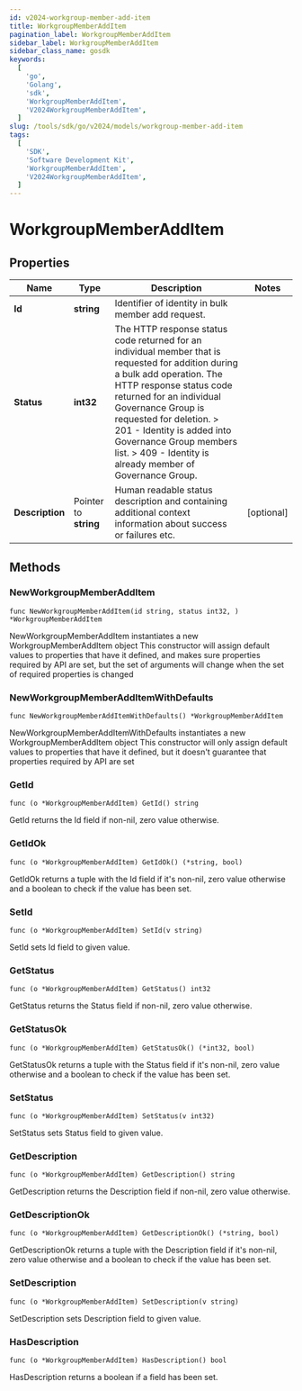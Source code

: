 ```yaml
---
id: v2024-workgroup-member-add-item
title: WorkgroupMemberAddItem
pagination_label: WorkgroupMemberAddItem
sidebar_label: WorkgroupMemberAddItem
sidebar_class_name: gosdk
keywords:
  [
    'go',
    'Golang',
    'sdk',
    'WorkgroupMemberAddItem',
    'V2024WorkgroupMemberAddItem',
  ]
slug: /tools/sdk/go/v2024/models/workgroup-member-add-item
tags:
  [
    'SDK',
    'Software Development Kit',
    'WorkgroupMemberAddItem',
    'V2024WorkgroupMemberAddItem',
  ]
---
```


# WorkgroupMemberAddItem

## Properties

| Name | Type | Description | Notes |
| --- | --- | --- | --- |
| **Id** | **string** | Identifier of identity in bulk member add request. |
| **Status** | **int32** | The HTTP response status code returned for an individual member that is requested for addition during a bulk add operation. The HTTP response status code returned for an individual Governance Group is requested for deletion. > 201 - Identity is added into Governance Group members list. > 409 - Identity is already member of Governance Group. |
| **Description** | Pointer to **string** | Human readable status description and containing additional context information about success or failures etc. | [optional] |

## Methods

### NewWorkgroupMemberAddItem

`func NewWorkgroupMemberAddItem(id string, status int32, ) *WorkgroupMemberAddItem`

NewWorkgroupMemberAddItem instantiates a new WorkgroupMemberAddItem object This constructor will assign default values to properties that have it defined, and makes sure properties required by API are set, but the set of arguments will change when the set of required properties is changed

### NewWorkgroupMemberAddItemWithDefaults

`func NewWorkgroupMemberAddItemWithDefaults() *WorkgroupMemberAddItem`

NewWorkgroupMemberAddItemWithDefaults instantiates a new WorkgroupMemberAddItem object This constructor will only assign default values to properties that have it defined, but it doesn't guarantee that properties required by API are set

### GetId

`func (o *WorkgroupMemberAddItem) GetId() string`

GetId returns the Id field if non-nil, zero value otherwise.

### GetIdOk

`func (o *WorkgroupMemberAddItem) GetIdOk() (*string, bool)`

GetIdOk returns a tuple with the Id field if it's non-nil, zero value otherwise and a boolean to check if the value has been set.

### SetId

`func (o *WorkgroupMemberAddItem) SetId(v string)`

SetId sets Id field to given value.

### GetStatus

`func (o *WorkgroupMemberAddItem) GetStatus() int32`

GetStatus returns the Status field if non-nil, zero value otherwise.

### GetStatusOk

`func (o *WorkgroupMemberAddItem) GetStatusOk() (*int32, bool)`

GetStatusOk returns a tuple with the Status field if it's non-nil, zero value otherwise and a boolean to check if the value has been set.

### SetStatus

`func (o *WorkgroupMemberAddItem) SetStatus(v int32)`

SetStatus sets Status field to given value.

### GetDescription

`func (o *WorkgroupMemberAddItem) GetDescription() string`

GetDescription returns the Description field if non-nil, zero value otherwise.

### GetDescriptionOk

`func (o *WorkgroupMemberAddItem) GetDescriptionOk() (*string, bool)`

GetDescriptionOk returns a tuple with the Description field if it's non-nil, zero value otherwise and a boolean to check if the value has been set.

### SetDescription

`func (o *WorkgroupMemberAddItem) SetDescription(v string)`

SetDescription sets Description field to given value.

### HasDescription

`func (o *WorkgroupMemberAddItem) HasDescription() bool`

HasDescription returns a boolean if a field has been set.
